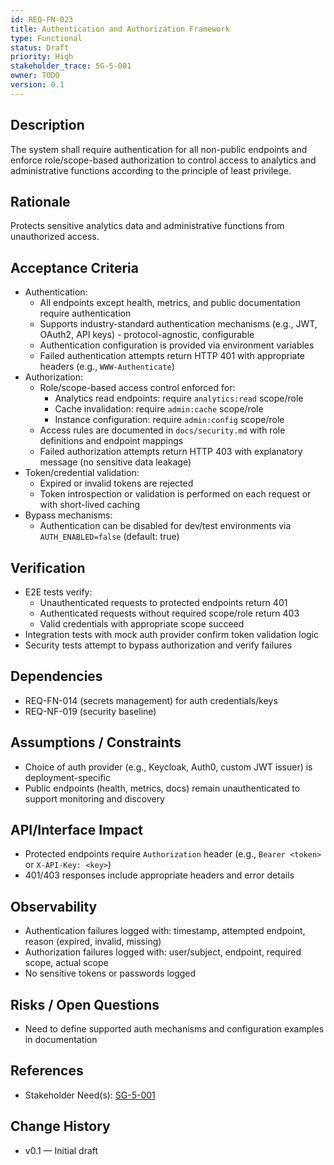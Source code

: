 ```yaml
---
id: REQ-FN-023
title: Authentication and Authorization Framework
type: Functional
status: Draft
priority: High
stakeholder_trace: SG-5-001
owner: TODO
version: 0.1
---
```


## Description
The system shall require authentication for all non-public endpoints and enforce role/scope-based authorization to control access to analytics and administrative functions according to the principle of least privilege.

## Rationale
Protects sensitive analytics data and administrative functions from unauthorized access.

## Acceptance Criteria
- Authentication:
  - All endpoints except health, metrics, and public documentation require authentication
  - Supports industry-standard authentication mechanisms (e.g., JWT, OAuth2, API keys) - protocol-agnostic, configurable
  - Authentication configuration is provided via environment variables
  - Failed authentication attempts return HTTP 401 with appropriate headers (e.g., `WWW-Authenticate`)
- Authorization:
  - Role/scope-based access control enforced for:
    - Analytics read endpoints: require `analytics:read` scope/role
    - Cache invalidation: require `admin:cache` scope/role
    - Instance configuration: require `admin:config` scope/role
  - Access rules are documented in `docs/security.md` with role definitions and endpoint mappings
  - Failed authorization attempts return HTTP 403 with explanatory message (no sensitive data leakage)
- Token/credential validation:
  - Expired or invalid tokens are rejected
  - Token introspection or validation is performed on each request or with short-lived caching
- Bypass mechanisms:
  - Authentication can be disabled for dev/test environments via `AUTH_ENABLED=false` (default: true)

## Verification
- E2E tests verify:
  - Unauthenticated requests to protected endpoints return 401
  - Authenticated requests without required scope/role return 403
  - Valid credentials with appropriate scope succeed
- Integration tests with mock auth provider confirm token validation logic
- Security tests attempt to bypass authorization and verify failures

## Dependencies
- REQ-FN-014 (secrets management) for auth credentials/keys
- REQ-NF-019 (security baseline)

## Assumptions / Constraints
- Choice of auth provider (e.g., Keycloak, Auth0, custom JWT issuer) is deployment-specific
- Public endpoints (health, metrics, docs) remain unauthenticated to support monitoring and discovery

## API/Interface Impact
- Protected endpoints require `Authorization` header (e.g., `Bearer <token>` or `X-API-Key: <key>`)
- 401/403 responses include appropriate headers and error details

## Observability
- Authentication failures logged with: timestamp, attempted endpoint, reason (expired, invalid, missing)
- Authorization failures logged with: user/subject, endpoint, required scope, actual scope
- No sensitive tokens or passwords logged

## Risks / Open Questions
- Need to define supported auth mechanisms and configuration examples in documentation

## References
- Stakeholder Need(s): [SG-5-001](../strs-needs/SG-5-001.md)

## Change History
- v0.1 — Initial draft

